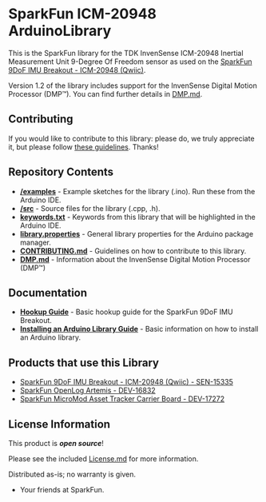 # SparkFun ICM-20948 ArduinoLibrary

This is the SparkFun library for the TDK InvenSense ICM-20948 Inertial Measurement Unit 9-Degree Of Freedom sensor as used on the [SparkFun 9DoF IMU Breakout - ICM-20948 (Qwiic)](https://www.sparkfun.com/products/15335).

Version 1.2 of the library includes support for the InvenSense Digital Motion Processor (DMP™). You can find further details in [DMP.md](./DMP.md).

## Contributing

If you would like to contribute to this library: please do, we truly appreciate it, but please follow [these guidelines](./CONTRIBUTING.md). Thanks!

## Repository Contents

* [**/examples**](./examples) - Example sketches for the library (.ino). Run these from the Arduino IDE.
* [**/src**](./src) - Source files for the library (.cpp, .h).
* [**keywords.txt**](./keywords.txt) - Keywords from this library that will be highlighted in the Arduino IDE.
* [**library.properties**](./library.properties) - General library properties for the Arduino package manager.
* [**CONTRIBUTING.md**](./CONTRIBUTING.md) - Guidelines on how to contribute to this library.
* [**DMP.md**](./DMP.md) - Information about the InvenSense Digital Motion Processor (DMP™)

## Documentation

* **[Hookup Guide](https://learn.sparkfun.com/tutorials/sparkfun-9dof-imu-icm-20948-breakout-hookup-guide)** - Basic hookup guide for the SparkFun 9DoF IMU Breakout.
* **[Installing an Arduino Library Guide](https://learn.sparkfun.com/tutorials/installing-an-arduino-library)** - Basic information on how to install an Arduino library.

## Products that use this Library

* [SparkFun 9DoF IMU Breakout - ICM-20948 (Qwiic) - SEN-15335](https://www.sparkfun.com/products/15335)
* [SparkFun OpenLog Artemis - DEV-16832](https://www.sparkfun.com/products/16832)
* [SparkFun MicroMod Asset Tracker Carrier Board - DEV-17272](https://www.sparkfun.com/products/17272)

## License Information

This product is _**open source**_!

Please see the included [License.md](./License.md) for more information.

Distributed as-is; no warranty is given.

- Your friends at SparkFun.

